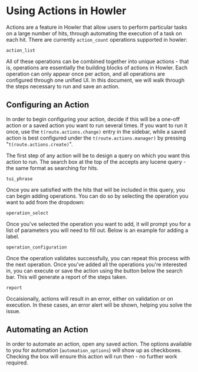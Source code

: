# Using Actions in Howler

Actions are a feature in Howler that allow users to perform particular tasks on a large number of hits, through automating the execution of a task on each hit. There are currently `action_count` operations supported in howler:

`action_list`

All of these operations can be combined together into unique actions - that is, operations are essentially the building blocks of actions in Howler. Each operation can only appear once per action, and all operations are configured through one unified UI. In this document, we will walk through the steps necessary to run and save an action.

## Configuring an Action

In order to begin configuring your action, decide if this will be a one-off action or a saved action you want to run several times. If you want to run it once, use the `t(route.actions.change)` entry in the sidebar, while a saved action is best configured under the `t(route.actions.manager)` by pressing "`t(route.actions.create)`".

The first step of any action will be to design a query on which you want this action to run. The search box at the top of the accepts any lucene query - the same format as searching for hits.

`tui_phrase`

Once you are satisfied with the hits that will be included in this query, you can begin adding operations. You can do so by selecting the operation you want to add from the dropdown:

`operation_select`

Once you've selected the operation you want to add, it will prompt you for a list of parameters you will need to fill out. Below is an example for adding a label.

`operation_configuration`

Once the operation validates successfully, you can repeat this process with the next operation. Once you've added all the operations you're interested in, you can execute or save the action using the button below the search bar. This will generate a report of the steps taken.

`report`

Occaisionally, actions will result in an error, either on validation or on execution. In these cases, an error alert will be shown, helping you solve the issue.

## Automating an Action

In order to automate an action, open any saved action. The options available to you for automation (`automation_options`) will show up as checkboxes. Checking the box will ensure this action will run then - no further work required.
